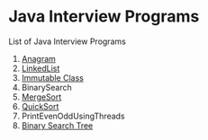 # Java Interview Programs
List of Java Interview Programs

1. [Anagram](https://github.com/rangareddy/JavaInterviewPrograms/blob/master/Anagram.md)
2. [LinkedList](https://github.com/rangareddy/JavaInterviewPrograms/blob/master/SingleLinkedListDemo.md)
3. [Immutable Class](https://github.com/rangareddy/JavaInterviewPrograms/blob/master/ImmutableClass.md)
4. BinarySearch
5. [MergeSort](https://github.com/rangareddy/JavaInterviewPrograms/blob/master/MergeSort.md)
6. [QuickSort](https://github.com/rangareddy/JavaInterviewPrograms/blob/master/QuickSort.md)
7. PrintEvenOddUsingThreads
8. [Binary Search Tree](https://github.com/rangareddy/JavaInterviewPrograms/blob/master/BinarySearchTree.md)
